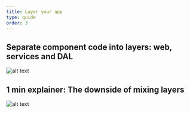 ```yaml
---
title: Layer your app
type: guide
order: 3
---
```


## Separate component code into layers: web, services and DAL
![alt text](https://raw.githubusercontent.com/i0natan/nodebestpractices/master/assets/images/structurebycomponents.PNG "Separate component code into layers")

## 1 min explainer: The downside of mixing layers
![alt text](https://raw.githubusercontent.com/i0natan/nodebestpractices/master/assets/images/keepexpressinweb.gif "The downside of mixing layers")

